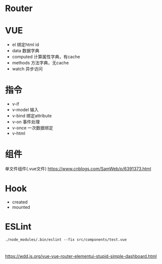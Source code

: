 

# Router
# VUE

- el 绑定html id
- data 数据字典
- computed 计算属性字典，有cache
- methods 方法字典，无cache
- watch 异步访问

# 指令
- v-if
- v-model  输入
- v-bind 绑定attribute
- v-on 事件处理
- v-once 一次数据绑定
- v-html

# 组件
单文件组件(.vue文件) https://www.cnblogs.com/SamWeb/p/6391373.html


# Hook
- created
- mounted



# ESLint

```
./node_modules/.bin/eslint --fix src/components/test.vue
```

# 

https://wdd.js.org/vue-vue-router-elementui-stupid-simple-dashboard.html

